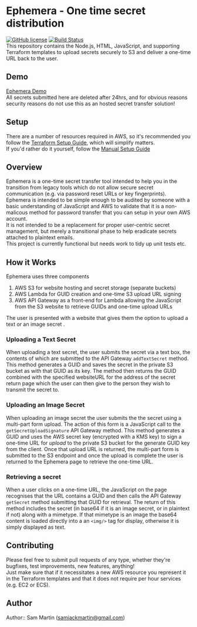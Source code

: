 # Ephemera - One time secret distribution
 [![GitHub license](https://img.shields.io/github/license/Sam-Martin/Ephemera.svg)](LICENSE) [![Build Status](https://travis-ci.org/Sam-Martin/Ephemera.svg)](https://travis-ci.org/sam-martin/Ephemera)  
This repository contains the Node.js, HTML, JavaScript, and supporting Terraform templates to upload secrets securely to S3 and deliver a one-time URL back to the user.
## Demo
[Ephemera Demo](http://ephemera.sammart.in/)  
All secrets submitted here are deleted after 24hrs, and for obvious reasons security reasons do not use this as an hosted secret transfer solution!
## Setup
There are a number of resources required in AWS, so it's recommended you follow the [Terraform Setup Guide](wiki/Setup-With-Terraform), which will simplify matters.  
If you'd rather do it yourself, follow the [Manual Setup Guide](wiki/Manual-Setup)
## Overview  
Ephemera is a one-time secret transfer tool intended to help you in the transition from legacy tools which do not allow secure secret communication (e.g. via password reset URLs or key fingerprints).  
Ephemera is intended to be simple enough to be audited by someone with a basic understanding of JavaScript and AWS to validate that it is a non-malicous method for password transfer that you can setup in your own AWS account.  
It is not intended to be a replacement for proper user-centric secret management, but merely a transitional phase to help eradicate secrets attached to plaintext emails.  
This project is currently functional but needs work to tidy up unit tests etc.
## How it Works
Ephemera uses three components

1. AWS S3 for website hosting and secret storage (separate buckets)
2. AWS Lambda for GUID creation and one-time S3 upload URL signing
3. AWS API Gateway as a front-end for Lambda allowing the JavaScript from the S3 website to retrieve GUIDs and one-time upload URLs

The user is presented with a website that gives them the option to upload a text or an image secret . 
### Uploading a Text Secret
When uploading a text secret, the user submits the secret via a text box, the contents of which are submitted to the API Gateway `addTextSecret` method. This method generates a GUID and saves the secret in the private S3 bucket as with that GUID as its key. The method then returns the GUID combined with the specified websiteURL for the address of the secret return page which the user can then give to the person they wish to transmit the secret to.
### Uploading an Image Secret
When uploading an image secret the user submits the the secret using a multi-part form upload. The action of this form is a JavaScript call to the `getSecretUploadSignature` API Gateway method. This method generates a GUID and uses the AWS secret key (encrypted with a KMS key) to sign a one-time URL for *upload* to the private S3 bucket for the generate GUID key from the client. Once that upload URL is returned, the multi-part form is submitted to the S3 endpoint and once the upload is complete the user is returned to the Ephemera page to retrieve the one-time URL.
### Retrieving a secret
When a user clicks on a one-time URL, the JavaScript on the page recognises that the URL contains a GUID and then calls the API Gateway `getSecret` method submitting that GUID for retrieval. The return of this method includes the secret (in base64 if it is an image secret, or in plaintext if not) along with a mimetype. If that mimetype is an image the base64 content is loaded directly into a an `<img/>` tag for display, otherwise it is simply displayed as text.

## Contributing
Please feel free to submit pull requests of any type, whether they're bugfixes, test improvements, new features, anything!  
Just make sure that if it necessitates a new AWS resource you represent it in the Terraform templates and that it does not require per hour services (e.g. EC2 or ECS).
## Author
Author:: Sam Martin (<samjackmartin@gmail.com>)
